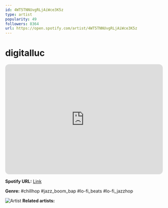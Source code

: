 ```yaml
---
id: 4WT5TNNUvgRLjAiWce3K5z
type: artist
popularity: 49
followers: 8364
url: https://open.spotify.com/artist/4WT5TNNUvgRLjAiWce3K5z
---
```

# digitalluc

<iframe style="border-radius:12px" src="https://open.spotify.com/embed/artist/4WT5TNNUvgRLjAiWce3K5z" width="100%" height="352" frameBorder="0" allowfullscreen="" allow="autoplay; clipboard-write; encrypted-media; fullscreen; picture-in-picture" loading="lazy"></iframe>

**Spotify URL:** [Link](https://open.spotify.com/artist/4WT5TNNUvgRLjAiWce3K5z)

**Genre:**  #chillhop #jazz_boom_bap #lo-fi_beats #lo-fi_jazzhop

![Artist](https://i.scdn.co/image/ab6761610000e5ebd9bacc87ceede4e2d691937d)
**Related artists:**

